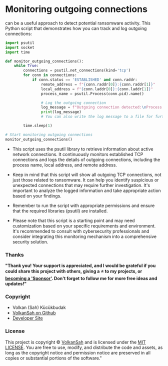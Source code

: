 # Monitoring outgoing connections 
can be a useful approach to detect potential ransomware activity. This Python script that demonstrates how you can track and log outgoing connections:
```python
import psutil
import socket
import time

def monitor_outgoing_connections():
    while True:
        connections = psutil.net_connections(kind='tcp')
        for conn in connections:
            if conn.status == 'ESTABLISHED' and conn.raddr:
                remote_address = f"{conn.raddr[0]}:{conn.raddr[1]}"
                local_address = f"{conn.laddr[0]}:{conn.laddr[1]}"
                process_name = psutil.Process(conn.pid).name()

                # Log the outgoing connection
                log_message = f"Outgoing connection detected:\nProcess: {process_name}\nLocal Address: {local_address}\nRemote Address: {remote_address}\n"
                print(log_message)
                # You can also write the log message to a file for further analysis

        time.sleep(1)

# Start monitoring outgoing connections
monitor_outgoing_connections()
```

- This script uses the psutil library to retrieve information about active network connections. It continuously monitors established TCP connections and logs the details of outgoing connections, including the process name, local address, and remote address.

- Keep in mind that this script will show all outgoing TCP connections, not just those related to ransomware. It can help you identify suspicious or unexpected connections that may require further investigation. It's important to analyze the logged information and take appropriate action based on your findings.

- Remember to run the script with appropriate permissions and ensure that the required libraries (psutil) are installed.

- Please note that this script is a starting point and may need customization based on your specific requirements and environment. It's recommended to consult with cybersecurity professionals and consider integrating this monitoring mechanism into a comprehensive security solution.

### Thanks
**"Thank you! Your support is appreciated, and I would be grateful if you could share this project with others,  giving a :star: to my projects, or  
[becoming a 'Sponsor'](https://github.com/sponsors/volkansah). Don't forget to follow me for more free ideas and updates!"**

### Copyright
- Volkan (Sah) Kücükbudak
- [VolkanSah on Github](https://github.com/volkansah)
- [Developer Site](https://volkansah.github.io)

### License
This project is copyright © [VolkanSah](https://github.com/volkansah) and is licensed under the [MIT LICENSE](LICENSE). You are free to use, modify, and distribute the code and assets, as long as the copyright notice and permission notice are preserved in all copies or substantial portions of the software."
